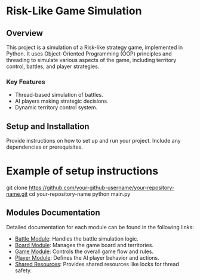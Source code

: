 
# Risk-Like Game Simulation

## Overview
This project is a simulation of a Risk-like strategy game, implemented in Python. It uses Object-Oriented Programming (OOP) principles and threading to simulate various aspects of the game, including territory control, battles, and player strategies.

### Key Features
- Thread-based simulation of battles.
- AI players making strategic decisions.
- Dynamic territory control system.

## Setup and Installation
Provide instructions on how to set up and run your project. Include any dependencies or prerequisites.


# Example of setup instructions
git clone https://github.com/your-github-username/your-repository-name.git
cd your-repository-name
python main.py

## Modules Documentation
Detailed documentation for each module can be found in the following links:
- [Battle Module](./BATTLE.md): Handles the battle simulation logic.
- [Board Module](./BOARD.md): Manages the game board and territories.
- [Game Module](./GAME.md): Controls the overall game flow and rules.
- [Player Module](./PLAYER.md): Defines the AI player behavior and actions.
- [Shared Resources](./SHARED_RESOURCES.md): Provides shared resources like locks for thread safety.
